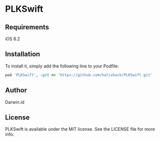 # PLKSwift

## Requirements

iOS 8.2

## Installation

To install it, simply add the following line to your Podfile:

```ruby
pod 'PLKSwift', :git => 'https://github.com/halisback/PLKSwift.git'
```

## Author

Darwin.id

## License

PLKSwift is available under the MIT license. See the LICENSE file for more info.
